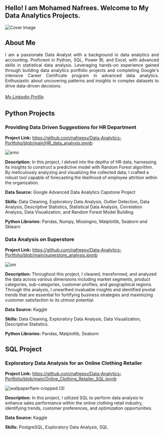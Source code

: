 ##  Hello! I am Mohamed Nafrees. Welcome to My Data Analytics Projects.

![Cover Image](https://github.com/nafreesv/Data-Analytics-Portfolio/assets/125745088/3cf734ea-dcef-4a5e-8858-899fc97d4f4d)

## About Me
<p align="justify"> I am a passionate Data Analyst with a background in data analytics and accounting. Proficient in Python, SQL, Power BI, and Excel, with advanced skills in statistical data analysis. Leveraging hands-on experience gained through building data analytics portfolio projects and completing Google's intensive Career Certificate program in advanced data analytics. Enthusiastic about uncovering patterns and insights in complex datasets to drive data-driven decisions. </p>

###### [My Linkedin Profile](https://www.linkedin.com/in/nafrees/)

## Python Projects
### Providing Data Driven Suggestions for HR Department
**Project Link:** https://github.com/nafreesv/Data-Analytics-Portfolio/blob/main/HR_data_analysis.ipynb

![emo](https://github.com/nafreesv/Data-Analytics-Portfolio/assets/125745088/260fe906-4364-4a4c-ae4d-c66509c97df8)


**Description:** In this project, I delved into the depths of HR data, harnessing its insights to construct a predictive model with Random Forest algorithm. By meticulously analyzing and visualizing the collected data, I crafted a robust tool capable of forecasting the likelihood of employee attrition within the organization.

**Data Source:** Google Advanced Data Analytics Capstone Project

**Skills:** Data Cleaning, Exploratory Data Analysis, Outlier Detection, Data Analysis, Descriptive Statistics, Statistical Data Analysis, Correlation Analysis, Data Visualization, and Random Forest Model Building.

**Python Libraries:** Pandas, Numpy, Missingno, Matplotlib, Seaborn and Sklearn






### Data Analysis on Superstore
**Project Link:** https://github.com/nafreesv/Data-Analytics-Portfolio/blob/main/superstore_analysis.ipynb


![sm](https://github.com/nafreesv/Data-Analytics-Portfolio/assets/125745088/bcc39db2-c4bf-4032-a23d-925eaaaeb27f)


**Description:** Throughout this project, I cleaned, transformed, and analyzed the data across various dimensions including market segments, product categories, sub-categories, customer profiles, and geographical regions. Through this analysis, I unearthed invaluable insights and identified pivotal trends that are essential for fortifying business strategies and maximizing customer satisfaction to its utmost potential.







**Data Source:** Kaggle

**Skills:** Data Cleaning, Exploratory Data Analysis, Data Visualization, Descriptive Statistics.

**Python Libraries:** Pandas, Matplotlib, Seaborn


## SQL Project

### Exploratory Data Analysis for an Online Clothing Retailer

**Project Link:** https://github.com/nafreesv/Data-Analytics-Portfolio/blob/main/Online_Clothing_Retailer_SQL.ipynb

![wallpaperflare-cropped (3)](https://github.com/nafreesv/Data-Analytics-Portfolio/assets/125745088/d8aa2a9f-7b34-4a42-a5c6-e03973a292b3)


**Description:** In this project, I utilized SQL to perform data analysis to enhance sales performance within the online clothing retail industry, identifying trends, customer preferences, and optimization opportunities.


**Data Source:** Kaggle

**Skills:** PostgreSQL, Exploratory Data Analysis, SQL







